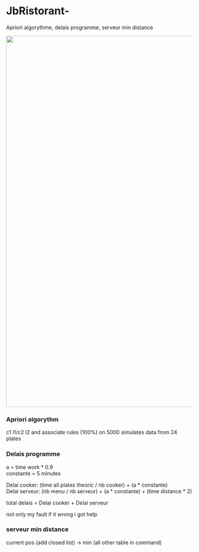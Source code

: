 # JbRistorant-
Apriori algorythme, delais programme, serveur min distance

<img src="https://user-images.githubusercontent.com/54853371/88558028-4d766f80-d02b-11ea-8b2e-18d1d886d285.png" width="1000px;">

<h3>Apriori algorythm</h3>

c1 l1/c2 l2 and associate rules (100%) on 5000 simulates data from 24 plates

<h3>Delais programme</h3>

a = time work * 0.9<br>
constante = 5 minutes

Delai cooker: (time all plates theoric / nb cooker) + (a * constante) <br>
Delai serveur: (nb menu / nb serveur) + (a * constante) + (time distance * 2)

total delais = Delai cooker + Delai serveur

not only my fault if it wrong i got help


<h3>serveur min distance</h3>

current pos (add closed list) -> min (all other table in command)
